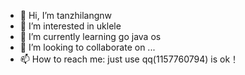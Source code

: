 - 👋 Hi, I’m tanzhilangnw
- 👀 I’m interested in uklele
- 🌱 I’m currently learning go java os
- 💞️ I’m looking to collaborate on ...
- 📫 How to reach me: just use qq(1157760794) is ok！

<!---
tanzhilangnw/tanzhilangnw is a ✨ special ✨ repository because its `README.md` (this file) appears on your GitHub profile.
You can click the Preview link to take a look at your changes.
--->
